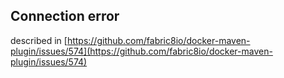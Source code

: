 ## Connection error

described in [https://github.com/fabric8io/docker-maven-plugin/issues/574](https://github.com/fabric8io/docker-maven-plugin/issues/574)